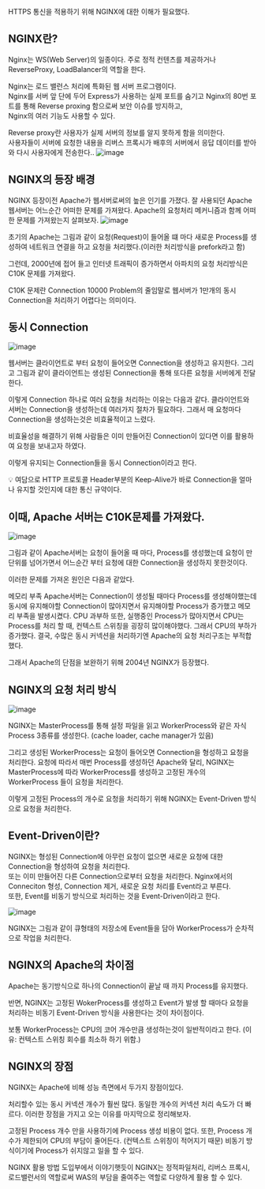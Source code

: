 HTTPS 통신을 적용하기 위해 NGINX에 대한 이해가 필요했다. 

## NGINX란?
Nginx는 WS(Web Server)의 일종이다. 주로 정적 컨텐츠를 제공하거나 ReverseProxy, LoadBalancer의 역할을 한다.

Nginx는 로드 밸런스 처리에 특화된 웹 서버 프로그램이다.  
Nginx를 서버 앞 단에 두어 Express가 사용하는 실제 포트를 숨기고 Nginx의 80번 포트를 통해 Reverse proxing 함으로써 보안 이슈를 방지하고,  
Nginx의 여러 기능도 사용할 수 있다.

Reverse proxy란 사용자가 실제 서버의 정보를 알지 못하게 함을 의미한다.  
사용자들이 서버에 요청한 내용을 리버스 프록시가 배후의 서버에서 응답 데이터를 받아와 다시 사용자에게 전송한다..
![image](https://github.com/jyzayu/TIL/assets/55649979/91074404-eeb6-4e0c-b70c-5a4cd1afaa36)

## NGINX의 등장 배경
NGINX 등장이전 Apache가 웹서버로써의 높은 인기를 가졌다. 잘 사용되던 Apache 웹서버는 어느순간 어떠한 문제를 가져왔다. Apache의 요청처리 메커니즘과 함께 어떠한 문제를 가져왔는지 살펴보자.
![image](https://github.com/jyzayu/TIL/assets/55649979/a97bff25-d6e1-4e74-8d9d-dc6194bddd3f)

초기의 Apache는 그림과 같이 요청(Request)이 들어올 떄 마다 새로운 Process를 생성하여 네트워크 연결을 하고 요청을 처리했다.(이러한 처리방식을 prefork라고 함)

그런데, 2000년에 접어 들고 인터넷 트래픽이 증가하면서 아파치의 요청 처리방식은 C10K 문제를 가져왔다.

C10K 문제란 Connection 10000 Problem의 줄임말로 웹서버가 1만개의 동시 Connection을 처리하기 어렵다는 의미이다.

## 동시 Connection
![image](https://github.com/jyzayu/TIL/assets/55649979/c98bca4c-4a1f-4ae8-a080-a1a419e519af)

웹서버는 클라이언트로 부터 요청이 들어오면 Connection을 생성하고 유지한다. 그리고 그림과 같이 클라이언트는 생성된 Connection을 통해 또다른 요청을 서버에게 전달한다.

이렇게 Connection 하나로 여러 요청을 처리하는 이유는 다음과 같다. 클라이언트와 서버는 Connection을 생성하는데 여러가지 절차가 필요하다. 그래서 매 요청마다 Connection을 생성하는것은 비효율적이고 느렸다.

비효율성을 해결하기 위해 사람들은 이미 만들어진 Connection이 있다면 이를 활용하여 요청을 보내고자 하였다.

이렇게 유지되는 Connection들을 동시 Connection이라고 한다.

💡 여담으로 HTTP 프로토콜 Header부분의 Keep-Alive가 바로 Connection을 얼마나 유지할 것인지에 대한 통신 규약이다.

## 이때, Apache 서버는 C10K문제를 가져왔다.
![image](https://github.com/jyzayu/TIL/assets/55649979/5eff5265-d4dc-4eb6-abbe-3bb9e3bb30b3)

그림과 같이 Apache서버는 요청이 들어올 때 마다, Process를 생성했는데 요청이 만단위를 넘어가면서 어느순간 부터 요청에 대한 Connection을 생성하지 못한것이다.

이러한 문제를 가져온 원인은 다음과 같았다.

메모리 부족 Apache서버는 Connection이 생성될 때마다 Process를 생성해야했는데 동시에 유지해야할 Connection이 많아지면서 유지해야할 Process가 증가했고 메모리 부족을 발생시켰다.
CPU 과부하 또한, 실행중인 Process가 많아지면서 CPU는 Process를 처리 할 때, 컨텍스트 스위칭을 굉장히 많이해야했다. 그래서 CPU의 부하가 증가했다.
결국, 수많은 동시 커넥션을 처리하기엔 Apache의 요청 처리구조는 부적합했다.

그래서 Apache의 단점을 보완하기 위해 2004년 NGINX가 등장했다.


## NGINX의 요청 처리 방식
![image](https://github.com/jyzayu/TIL/assets/55649979/fb3a3b83-6ec2-4774-82a8-acb96a816e17)

NGINX는 MasterProcess를 통해 설정 파일을 읽고 WorkerProcess와 같은 자식 Process 3종류를 생성한다. (cache loader, cache manager가 있음)

그리고 생성된 WorkerProcess는 요청이 들어오면 Connection을 형성하고 요청을 처리한다. 요청에 따라서 매번 Process를 생성하던 Apache와 달리, NGINX는 MasterProcess에 따라 WorkerProcess를 생성하고 고정된 개수의 WorkerProcess 들이 요청을 처리한다.

이렇게 고정된 Process의 개수로 요청을 처리하기 위해 NGINX는 Event-Driven 방식으로 요청을 처리한다.

## Event-Driven이란?
NGINX는 형성된 Connection에 아무런 요청이 없으면 새로운 요청에 대한 Connection을 형성하여 요청을 처리한다.  
또는 이미 만들어진 다른 Connection으로부터 요청을 처리한다. Nginx에서의 Conneciton 형성, Connection 제거, 새로운 요청 처리를 Event라고 부른다.  
또한, Event를 비동기 방식으로 처리하는 것을 Event-Driven이라고 한다.



![image](https://github.com/jyzayu/TIL/assets/55649979/ba70cf35-699e-4e00-855b-d8cd2c90f064)

NGINX는 그림과 같이 큐형태의 저장소에 Event들을 담아 WorkerProcess가 순차적으로 작업을 처리한다.


## NGINX의 Apache의 차이점
Apache는 동기방식으로 하나의 Connection이 끝날 때 까지 Process를 유지했다.

반면, NGINX는 고정된 WokerProcess를 생성하고 Event가 발생 할 때마다 요청을 처리하는 비동기 Event-Driven 방식을 사용한다는 것이 차이점이다.

보통 WorkerProcess는 CPU의 코어 개수만큼 생성하는것이 일반적이라고 한다. (이유: 컨텍스트 스위칭 회수를 최소하 하기 위함.)


## NGINX의 장점
NGINX는 Apache에 비해 성능 측면에서 두가지 장점이있다.

처리할수 있는 동시 커넥션 개수가 훨씬 많다.
동일한 개수의 커넥션 처리 속도가 더 빠르다.
이러한 장점을 가지고 오는 이유를 마지막으로 정리해보자.

고정된 Process 개수 만을 사용하기에 Process 생성 비용이 없다.
또한, Process 개수가 제한되어 CPU의 부담이 줄어든다. (컨텍스트 스위칭이 적어지기 때문)
비동기 방식이기에 Process가 쉬지않고 일을 할 수 있다.

NGINX 활용 방법
도입부에서 이야기햇듯이 NGINX는 정적파일처리, 리버스 프록시, 로드밸런서의 역할로써 WAS의 부담을 줄여주는 역할로 다양하게 활용 할 수 있다.
